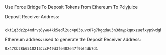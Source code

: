 Use Force Bridge To Deposit Tokens From Ethereum To Polyjuice


  Deposit Receiver Address:
    
      ckt1q3dz2p4mdrvp5ywu4kk5edl2uc4p03puvx07g7kgqdau3n3dmypkqnxzuefxyp9wdghglncj77k5wt6p59sx6kukyjlwh5s467qgp8m25yqqqqqsqqqqqvqqqqqfjqqqqrws6t87q8x06u9e99jcvusckj3m64pu3xkqq2khvyymjg8tkj0ps6gqqqqpqqqqqqcqqqqqxyqqqqx7asf60w8pqpte2sfcfn90fdfzxue7ff2g8sawe9wacnqat6jmygqngqqqqpxv9ejjvgz2u63w3l839aadguh5rgtqd4devf97a0fpt4uqsz0k537t9zm9zqs4en85n5l7fqhy07djfkmazq9rqgqqqqqqcqey5a2s


  Ethereum address used to generate the Deposit Receiver Address:
  
    0x47Cb28b6510215CccF49d3fe482e47f9b24db7d1
